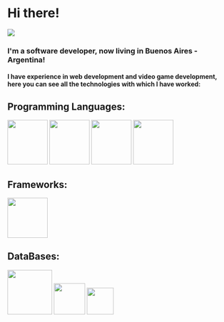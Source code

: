 <h1>Hi there!</h1>
<tr>

  ![](https://komarev.com/ghpvc/?username=redhard2021)

<h3>I'm a software developer, now living in Buenos Aires - Argentina!</h3>
<h4>I have experience in web development and video game development,<br> here you can see all the technologies with which I have worked:<h4>

<h2>Programming Languages:</h2> 
<div style="display:inline;">
  <img width="90px" height="100px" src="https://raw.githubusercontent.com/yurijserrano/Github-Profile-Readme-Logos/042e36c55d4d757621dedc4f03108213fbb57ec4/programming%20languages/c++.svg"></img>
  <img width="90px" height="100px" src="https://raw.githubusercontent.com/yurijserrano/Github-Profile-Readme-Logos/042e36c55d4d757621dedc4f03108213fbb57ec4/programming%20languages/go.svg"></img>
  <img width="90px" height="100px" src="https://raw.githubusercontent.com/yurijserrano/Github-Profile-Readme-Logos/042e36c55d4d757621dedc4f03108213fbb57ec4/programming%20languages/c.svg"></img>
  <img width="90px" height="100px" src="https://raw.githubusercontent.com/yurijserrano/Github-Profile-Readme-Logos/042e36c55d4d757621dedc4f03108213fbb57ec4/programming%20languages/c%23.svg"></img>
</div>
<h2>Frameworks:</h2> 
<div style="display:inline;">
  <img width="90px" src="https://upload.wikimedia.org/wikipedia/commons/7/7d/Microsoft_.NET_logo.svg"></img>
</div>

<h2>DataBases:</h2>
<div style="display:inline;">
  <img width="100px" src="https://raw.githubusercontent.com/yurijserrano/Github-Profile-Readme-Logos/042e36c55d4d757621dedc4f03108213fbb57ec4/databases/mongodb.svg"></img>
  <img width="70px" src="https://raw.githubusercontent.com/yurijserrano/Github-Profile-Readme-Logos/042e36c55d4d757621dedc4f03108213fbb57ec4/databases/mysql.svg"></img>
  <img width="60px" src="https://www.svgrepo.com/show/303229/microsoft-sql-server-logo.svg"></img>
</div>
